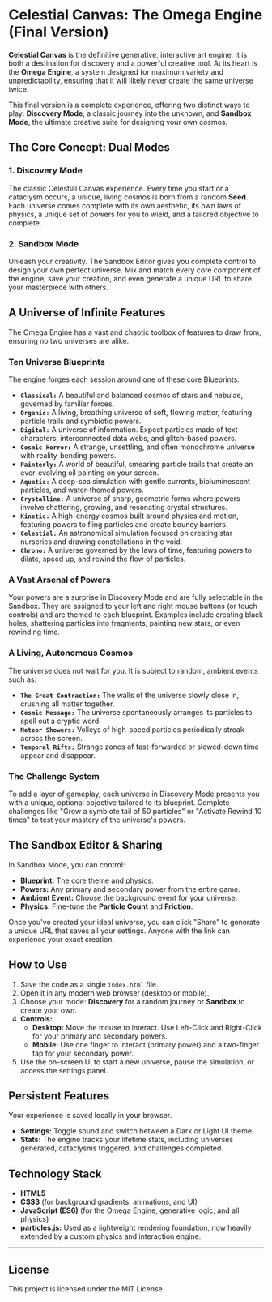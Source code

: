 # Celestial Canvas: The Omega Engine (Final Version)

**Celestial Canvas** is the definitive generative, interactive art engine. It is both a destination for discovery and a powerful creative tool. At its heart is the **Omega Engine**, a system designed for maximum variety and unpredictability, ensuring that it will likely never create the same universe twice.

This final version is a complete experience, offering two distinct ways to play: **Discovery Mode**, a classic journey into the unknown, and **Sandbox Mode**, the ultimate creative suite for designing your own cosmos.

## The Core Concept: Dual Modes

### 1. Discovery Mode
The classic Celestial Canvas experience. Every time you start or a cataclysm occurs, a unique, living cosmos is born from a random **Seed**. Each universe comes complete with its own aesthetic, its own laws of physics, a unique set of powers for you to wield, and a tailored objective to complete.

### 2. Sandbox Mode
Unleash your creativity. The Sandbox Editor gives you complete control to design your own perfect universe. Mix and match every core component of the engine, save your creation, and even generate a unique URL to share your masterpiece with others.

## A Universe of Infinite Features

The Omega Engine has a vast and chaotic toolbox of features to draw from, ensuring no two universes are alike.

### Ten Universe Blueprints
The engine forges each session around one of these core Blueprints:

*   **`Classical:`** A beautiful and balanced cosmos of stars and nebulae, governed by familiar forces.
*   **`Organic:`** A living, breathing universe of soft, flowing matter, featuring particle trails and symbiotic powers.
*   **`Digital:`** A universe of information. Expect particles made of text characters, interconnected data webs, and glitch-based powers.
*   **`Cosmic Horror:`** A strange, unsettling, and often monochrome universe with reality-bending powers.
*   **`Painterly:`** A world of beautiful, smearing particle trails that create an ever-evolving oil painting on your screen.
*   **`Aquatic:`** A deep-sea simulation with gentle currents, bioluminescent particles, and water-themed powers.
*   **`Crystalline:`** A universe of sharp, geometric forms where powers involve shattering, growing, and resonating crystal structures.
*   **`Kinetic:`** A high-energy cosmos built around physics and motion, featuring powers to fling particles and create bouncy barriers.
*   **`Celestial:`** An astronomical simulation focused on creating star nurseries and drawing constellations in the void.
*   **`Chrono:`** A universe governed by the laws of time, featuring powers to dilate, speed up, and rewind the flow of particles.

### A Vast Arsenal of Powers
Your powers are a surprise in Discovery Mode and are fully selectable in the Sandbox. They are assigned to your left and right mouse buttons (or touch controls) and are themed to each blueprint. Examples include creating black holes, shattering particles into fragments, painting new stars, or even rewinding time.

### A Living, Autonomous Cosmos
The universe does not wait for you. It is subject to random, ambient events such as:

*   **`The Great Contraction:`** The walls of the universe slowly close in, crushing all matter together.
*   **`Cosmic Message:`** The universe spontaneously arranges its particles to spell out a cryptic word.
*   **`Meteor Showers:`** Volleys of high-speed particles periodically streak across the screen.
*   **`Temporal Rifts:`** Strange zones of fast-forwarded or slowed-down time appear and disappear.

### The Challenge System
To add a layer of gameplay, each universe in Discovery Mode presents you with a unique, optional objective tailored to its blueprint. Complete challenges like "Grow a symbiote tail of 50 particles" or "Activate Rewind 10 times" to test your mastery of the universe's powers.

## The Sandbox Editor & Sharing
In Sandbox Mode, you can control:
*   **Blueprint:** The core theme and physics.
*   **Powers:** Any primary and secondary power from the entire game.
*   **Ambient Event:** Choose the background event for your universe.
*   **Physics:** Fine-tune the **Particle Count** and **Friction**.

Once you've created your ideal universe, you can click "Share" to generate a unique URL that saves all your settings. Anyone with the link can experience your exact creation.

## How to Use

1.  Save the code as a single `index.html` file.
2.  Open it in any modern web browser (desktop or mobile).
3.  Choose your mode: **Discovery** for a random journey or **Sandbox** to create your own.
4.  **Controls:**
    *   **Desktop:** Move the mouse to interact. Use Left-Click and Right-Click for your primary and secondary powers.
    *   **Mobile:** Use one finger to interact (primary power) and a two-finger tap for your secondary power.
5.  Use the on-screen UI to start a new universe, pause the simulation, or access the settings panel.

## Persistent Features
Your experience is saved locally in your browser.
*   **Settings:** Toggle sound and switch between a Dark or Light UI theme.
*   **Stats:** The engine tracks your lifetime stats, including universes generated, cataclysms triggered, and challenges completed.

## Technology Stack

*   **HTML5**
*   **CSS3** (for background gradients, animations, and UI)
*   **JavaScript (ES6)** (for the Omega Engine, generative logic, and all physics)
*   **particles.js:** Used as a lightweight rendering foundation, now heavily extended by a custom physics and interaction engine.

---

## License

This project is licensed under the MIT License.
